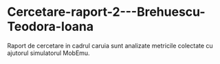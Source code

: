 # Cercetare-raport-2---Brehuescu-Teodora-Ioana
Raport de cercetare in cadrul caruia sunt analizate metricile colectate cu ajutorul simulatorul MobEmu.
